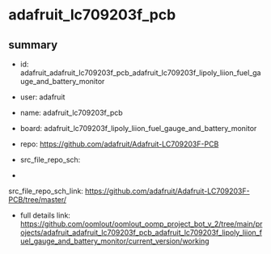 # adafruit_lc709203f_pcb
 
## summary 
* id: adafruit_adafruit_lc709203f_pcb_adafruit_lc709203f_lipoly_liion_fuel_gauge_and_battery_monitor
* user: adafruit
* name: adafruit_lc709203f_pcb
* board: adafruit_lc709203f_lipoly_liion_fuel_gauge_and_battery_monitor
* repo: https://github.com/adafruit/Adafruit-LC709203F-PCB



* src_file_repo_sch: 
*
 src_file_repo_sch_link: https://github.com/adafruit/Adafruit-LC709203F-PCB/tree/master/
* full details link: https://github.com/oomlout/oomlout_oomp_project_bot_v_2/tree/main/projects/adafruit_adafruit_lc709203f_pcb_adafruit_lc709203f_lipoly_liion_fuel_gauge_and_battery_monitor/current_version/working  






